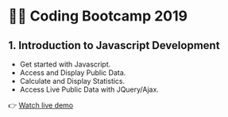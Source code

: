 # 👩‍💻 Coding Bootcamp 2019

## 1. Introduction to Javascript Development

+ Get started with Javascript.
+ Access and Display Public Data.
+ Calculate and Display Statistics.
+ Access Live Public Data with JQuery/Ajax.

👉 [Watch live demo](https://amansgz.github.io/tgif-statistics/)